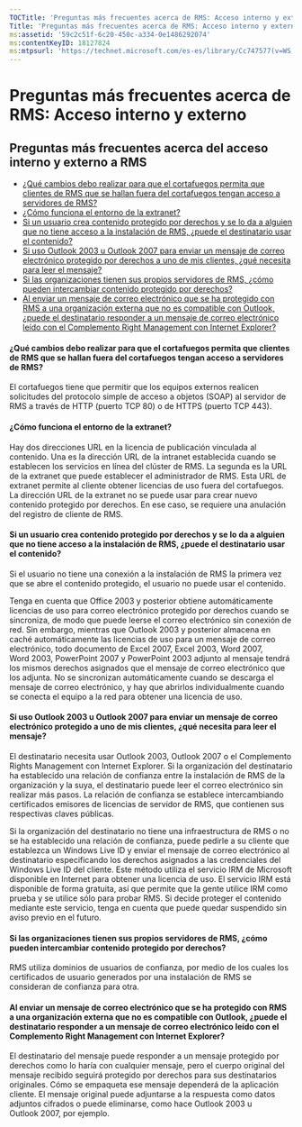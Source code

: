 ```yaml
---
TOCTitle: 'Preguntas más frecuentes acerca de RMS: Acceso interno y externo'
Title: 'Preguntas más frecuentes acerca de RMS: Acceso interno y externo'
ms:assetid: '59c2c51f-6c20-450c-a334-0e1486292074'
ms:contentKeyID: 18127824
ms:mtpsurl: 'https://technet.microsoft.com/es-es/library/Cc747577(v=WS.10)'
---
```


Preguntas más frecuentes acerca de RMS: Acceso interno y externo
================================================================

Preguntas más frecuentes acerca del acceso interno y externo a RMS
------------------------------------------------------------------

-   [¿Qué cambios debo realizar para que el cortafuegos permita que clientes de RMS que se hallan fuera del cortafuegos tengan acceso a servidores de RMS?](#bkmk_37)
-   [¿Cómo funciona el entorno de la extranet?](#bkmk_38)
-   [Si un usuario crea contenido protegido por derechos y se lo da a alguien que no tiene acceso a la instalación de RMS, ¿puede el destinatario usar el contenido?](#bkmk_39)
-   [Si uso Outlook 2003 u Outlook 2007 para enviar un mensaje de correo electrónico protegido por derechos a uno de mis clientes, ¿qué necesita para leer el mensaje?](#bkmk_40)
-   [Si las organizaciones tienen sus propios servidores de RMS, ¿cómo pueden intercambiar contenido protegido por derechos?](#bkmk_41)
-   [Al enviar un mensaje de correo electrónico que se ha protegido con RMS a una organización externa que no es compatible con Outlook, ¿puede el destinatario responder a un mensaje de correo electrónico leído con el Complemento Right Management con Internet Explorer?](#bkmk_42)

#### ¿Qué cambios debo realizar para que el cortafuegos permita que clientes de RMS que se hallan fuera del cortafuegos tengan acceso a servidores de RMS?

El cortafuegos tiene que permitir que los equipos externos realicen solicitudes del protocolo simple de acceso a objetos (SOAP) al servidor de RMS a través de HTTP (puerto TCP 80) o de HTTPS (puerto TCP 443).

#### ¿Cómo funciona el entorno de la extranet?

Hay dos direcciones URL en la licencia de publicación vinculada al contenido. Una es la dirección URL de la intranet establecida cuando se establecen los servicios en línea del clúster de RMS. La segunda es la URL de la extranet que puede establecer el administrador de RMS. Esta URL de extranet permite al cliente obtener licencias de uso fuera del cortafuegos. La dirección URL de la extranet no se puede usar para crear nuevo contenido protegido por derechos. En ese caso, se requiere una anulación del registro de cliente de RMS.

#### Si un usuario crea contenido protegido por derechos y se lo da a alguien que no tiene acceso a la instalación de RMS, ¿puede el destinatario usar el contenido?

Si el usuario no tiene una conexión a la instalación de RMS la primera vez que se abre el contenido protegido, el usuario no puede usar el contenido.

Tenga en cuenta que Office 2003 y posterior obtiene automáticamente licencias de uso para correo electrónico protegido por derechos cuando se sincroniza, de modo que puede leerse el correo electrónico sin conexión de red. Sin embargo, mientras que Outlook 2003 y posterior almacena en caché automáticamente las licencias de uso para un mensaje de correo electrónico, todo documento de Excel 2007, Excel 2003, Word 2007, Word 2003, PowerPoint 2007 y PowerPoint 2003 adjunto al mensaje tendrá los mismos derechos asignados que el mensaje de correo electrónico que los adjunta. No se sincronizan automáticamente cuando se descarga el mensaje de correo electrónico, y hay que abrirlos individualmente cuando se conecta el equipo a la red para obtener una licencia de uso.

#### Si uso Outlook 2003 u Outlook 2007 para enviar un mensaje de correo electrónico protegido a uno de mis clientes, ¿qué necesita para leer el mensaje?

El destinatario necesita usar Outlook 2003, Outlook 2007 o el Complemento Rights Management con Internet Explorer. Si la organización del destinatario ha establecido una relación de confianza entre la instalación de RMS de la organización y la suya, el destinatario puede leer el correo electrónico sin realizar más pasos. La relación de confianza se establece intercambiando certificados emisores de licencias de servidor de RMS, que contienen sus respectivas claves públicas.

Si la organización del destinatario no tiene una infraestructura de RMS o no se ha establecido una relación de confianza, puede pedirle a su cliente que establezca un Windows Live ID y enviar el mensaje de correo electrónico al destinatario especificando los derechos asignados a las credenciales del Windows Live ID del cliente. Este método utiliza el servicio IRM de Microsoft disponible en Internet para obtener una licencia de uso. El servicio IRM está disponible de forma gratuita, así que permite que la gente utilice IRM como prueba y se utilice sólo para probar RMS. Si decide proteger el contenido mediante este servicio, tenga en cuenta que puede quedar suspendido sin aviso previo en el futuro.

#### Si las organizaciones tienen sus propios servidores de RMS, ¿cómo pueden intercambiar contenido protegido por derechos?

RMS utiliza dominios de usuarios de confianza, por medio de los cuales los certificados de usuario generados por una instalación de RMS se consideran de confianza para otra.

#### Al enviar un mensaje de correo electrónico que se ha protegido con RMS a una organización externa que no es compatible con Outlook, ¿puede el destinatario responder a un mensaje de correo electrónico leído con el Complemento Right Management con Internet Explorer?

El destinatario del mensaje puede responder a un mensaje protegido por derechos como lo haría con cualquier mensaje, pero el cuerpo original del mensaje recibido seguirá protegido por derechos para sus destinatarios originales. Cómo se empaqueta ese mensaje dependerá de la aplicación cliente. El mensaje original puede adjuntarse a la respuesta como datos adjuntos cifrados o puede eliminarse, como hace Outlook 2003 u Outlook 2007, por ejemplo.
